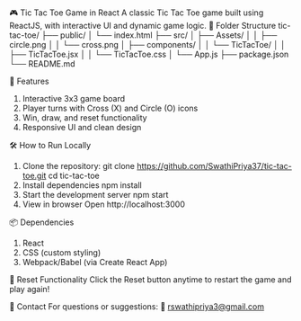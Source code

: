 🎮 Tic Tac Toe Game in React
A classic Tic Tac Toe game built using ReactJS, with interactive UI and dynamic game logic.
📁 Folder Structure
tic-tac-toe/
├── public/
│   └── index.html
├── src/
│   ├── Assets/
│   │   ├── circle.png
│   │   └── cross.png
│   ├── components/
│   │   └── TicTacToe/
│   │       ├── TicTacToe.jsx
│   │       └── TicTacToe.css
│   └── App.js
├── package.json
└── README.md

🚀 Features
1. Interactive 3x3 game board
2. Player turns with Cross (X) and Circle (O) icons
3. Win, draw, and reset functionality
4. Responsive UI and clean design

🛠️ How to Run Locally
1. Clone the repository:
git clone https://github.com/SwathiPriya37/tic-tac-toe.git
cd tic-tac-toe
2. Install dependencies
npm install
3. Start the development server
npm start
4. View in browser
Open http://localhost:3000

📦 Dependencies
1. React
2. CSS (custom styling)
3. Webpack/Babel (via Create React App)

🔁 Reset Functionality
Click the Reset button anytime to restart the game and play again!

📧 Contact
For questions or suggestions:
📩 rswathipriya3@gmail.com
